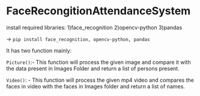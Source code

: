 # FaceRecongitionAttendanceSystem

install required libraries:
1)face_recognition
2)opencv-python
3)pandas

-> `pip install face_recognition, opencv-python, pandas`

It has two function mainly:

`Picture()`:- This function will process the given image and compare it with the data present in Images Folder and return a list of persons present.

`Video()`: - This function will process the given mp4 video and compares the faces in video with the faces in Images folder and return a list of names.

